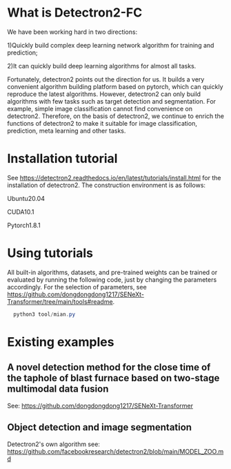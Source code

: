 # What is Detectron2-FC
We have been working hard in two directions: 

1)Quickly build complex deep learning network algorithm for training and prediction; 

2)It can quickly build deep learning algorithms for almost all tasks. 

Fortunately, detectron2 points out the direction for us. It builds a very convenient algorithm building platform based on pytorch, which can quickly reproduce the latest algorithms. However, detectron2 can only build algorithms with few tasks such as target detection and segmentation. For example, simple image classification cannot find convenience on detectron2. Therefore, on the basis of detectron2, we continue to enrich the functions of detectron2 to make it suitable for image classification, prediction, meta learning and other tasks.
# Installation tutorial
See https://detectron2.readthedocs.io/en/latest/tutorials/install.html for the installation of detectron2. The construction environment is as follows:

Ubuntu20.04

CUDA10.1

Pytorch1.8.1

# Using tutorials
All built-in algorithms, datasets, and pre-trained weights can be trained or evaluated by running the following code, just by changing the parameters accordingly. For the selection of parameters, see 
https://github.com/dongdongdong1217/SENeXt-Transformer/tree/main/tools#readme.
```java  
  python3 tool/mian.py
```

# Existing examples
## A novel detection method for the close time of the taphole of blast furnace based on two-stage multimodal data fusion
See: https://github.com/dongdongdong1217/SENeXt-Transformer

## Object detection and image segmentation
Detectron2's own algorithm see: https://github.com/facebookresearch/detectron2/blob/main/MODEL_ZOO.md

